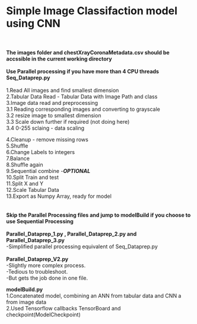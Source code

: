 # Simple Image Classifaction model using CNN
<br><br>
**The images folder and chestXrayCoronaMetadata.csv should be accssible in the current working directory**
<br><br>
**Use Parallel processing if you have more than 4 CPU threads**
<br>
**Seq_Dataprep.py** 
<br>
<br>
1.Read All images and find smallest dimension<br>
2.Tabular Data Read -  Tabular Data with Image Path and class<br>
3.Image data read and preprocessing<br>
    3.1 Reading corresponding images and converting to grayscale<br>
    3.2 resize image to smallest dimension<br>
    3.3 Scale down further if required (not doing here)<br>
    3.4 0-255 sclaing - data scaling<br>

4.Cleanup - remove missing rows<br>
5.Shuffle<br>
6.Change Labels to integers<br>
7.Balance<br>
8.Shuffle again<br>
9.Sequential combine -***OPTIONAL***<br>
10.Split Train and test<br>
11.Split X and Y<br>
12.Scale Tabular Data<br>
13.Export as Numpy Array, ready for model<br>
<br>
<br>
**Skip the Parallel Processing files and jump to modelBuild if you choose to use Sequential Processing**
<br>
<br>
**Parallel_Dataprep_1.py , Parallel_Dataprep_2.py and Parallel_Dataprep_3.py**
<br>
-Simplified parallel processing equivalent of Seq_Dataprep.py
<br>
<br>
**Parallel_Dataprep_V2.py**
<br>
-Slightly more complex process.
<br>
-Tedious to troubleshoot.
<br>
-But gets the job done in one file.


**modelBuild.py**
<br>
1.Concatenated model, combining an ANN from tabular data and CNN a from image data<br>
2.Used Tensorflow callbacks TensorBoard and checkpoint(ModelCheckpoint)
<br>
<br>

